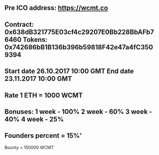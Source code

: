 Pre ICO address:
https://wcmt.co
--------------------
Contract: 0x638dB321775E03cf4c29207E0Bb228BbAFb76460
Tokens: 0x742686bB1B136b396b59818F42e47a4fC3509394
--------------------
Start date 26.10.2017 10:00 GMT
End date 23.11.2017 10:00 GMT
--------------------
Rate 1 ETH = 1000 WCMT
--------------------
Bonuses:
1 week - 100%
2 week - 60%
3 week - 40%
4 week - 25%
--------------------
Founders percent = 15%'
--------------------
Bounty = 150000 WCMT
